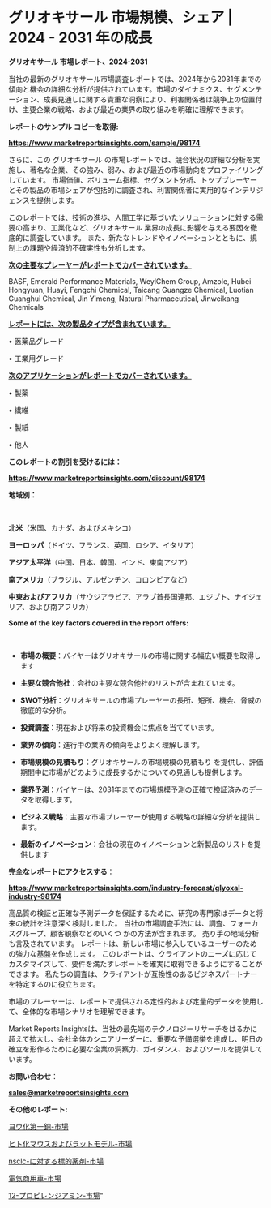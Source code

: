 # グリオキサール 市場規模、シェア | 2024 - 2031 年の成長

<strong>グリオキサール 市場レポート、2024-2031</strong>

当社の最新のグリオキサール市場調査レポートでは、2024年から2031年までの傾向と機会の詳細な分析が提供されています。市場のダイナミクス、セグメンテーション、成長見通しに関する貴重な洞察により、利害関係者は競争上の位置付け、主要企業の戦略、および最近の業界の取り組みを明確に理解できます。



<strong>レポートのサンプル コピーを取得:</strong> <a href=https://www.marketreportsinsights.com/sample/98174>

<strong><u>https://www.marketreportsinsights.com/sample/98174</u></strong></a>

さらに、この グリオキサール の市場レポートでは、競合状況の詳細な分析を実施し、著名な企業、その強み、弱み、および最近の市場動向をプロファイリングしています。 市場価値、ボリューム指標、セグメント分析、トッププレーヤーとその製品の市場シェアが包括的に調査され、利害関係者に実用的なインテリジェンスを提供します。

このレポートでは、技術の進歩、人間工学に基づいたソリューションに対する需要の高まり、工業化など、グリオキサール 業界の成長に影響を与える要因を徹底的に調査しています。 また、新たなトレンドやイノベーションとともに、規制上の課題や経済的不確実性も分析します。



<strong><u>次の主要なプレーヤーがレポートでカバーされています。</u></strong>

BASF, Emerald Performance Materials, WeylChem Group, Amzole, Hubei Hongyuan, Huayi, Fengchi Chemical, Taicang Guangze Chemical, Luotian Guanghui Chemical, Jin Yimeng, Natural Pharmaceutical, Jinweikang Chemicals



<strong><u><b>レポートには、次の製品タイプが含まれています。</b></u></strong>

• 医薬品グレード

• 工業用グレード



<strong><u><b>次のアプリケーションがレポートでカバーされています。</b></u></strong>

• 製薬

• 繊維

• 製紙

• 他人



<strong><b>このレポートの割引を受けるには：</b></strong>

<a href=https://www.marketreportsinsights.com/discount/98174>

<strong><u>https://www.marketreportsinsights.com/discount/98174</u></strong></a>



<strong>地域別：</strong>

<strong> </strong>



<strong>北米</strong>（米国、カナダ、およびメキシコ）



<strong>ヨーロッパ</strong>（ドイツ、フランス、英国、ロシア、イタリア）



<strong>アジア太平洋</strong>（中国、日本、韓国、インド、東南アジア）



<strong>南アメリカ</strong>（ブラジル、アルゼンチン、コロンビアなど）



<strong>中東およびアフリカ</strong>（サウジアラビア、アラブ首長国連邦、エジプト、ナイジェリア、および南アフリカ）



<strong>Some of the key factors covered in the report offers:</strong>

<strong> </strong>
<ul>
  <li>

<strong>市場の概要</strong>：バイヤーはグリオキサールの市場に関する幅広い概要を取得します</li>
  <li>

<strong>主要な競合他社</strong>：会社の主要な競合他社のリストが含まれています。</li>
  <li>

<strong>SWOT分析</strong>：グリオキサールの市場プレーヤーの長所、短所、機会、脅威の徹底的な分析。</li>
  <li>

<strong>投資調査</strong>：現在および将来の投資機会に焦点を当てています。</li>
  <li>

<strong>業界の傾向</strong>：進行中の業界の傾向をよりよく理解します。</li>
  <li>

<strong>市場規模の見積もり</strong>：グリオキサールの市場規模の見積もり を提供し、評価期間中に市場がどのように成長するかについての見通しも提供します。</li>
  <li>

<strong>業界予測</strong>：バイヤーは、2031年までの市場規模予測の正確で検証済みのデータを取得します。</li>
  <li>

<strong>ビジネス戦略</strong>：主要な市場プレーヤーが使用する戦略の詳細な分析を提供します。</li>
  <li>

<strong>最新のイノベーション</strong>：会社の現在のイノベーションと新製品のリストを提供します</li>
</ul>


<strong>完全なレポートにアクセスする</strong>：

<a href=https://www.marketreportsinsights.com/industry-forecast/glyoxal-industry-98174>

<strong><u>https://www.marketreportsinsights.com/industry-forecast/glyoxal-industry-98174</u></strong></a>

高品質の検証と正確な予測データを保証するために、研究の専門家はデータと将来の統計を注意深く検討しました。 当社の市場調査手法には、調査、フォーカスグループ、顧客観察などのいくつ かの方法が含まれます。 売り手の地域分析も言及されています。 レポートは、新しい市場に参入しているユーザーのための強力な基盤を作成します。 このレポートは、クライアントのニーズに応じてカスタマイズして、要件を満たすレポートを確実に取得できるようにすることができます。 私たちの調査は、クライアントが互換性のあるビジネスパートナーを特定するのに役立ちます。

市場のプレーヤーは、レポートで提供される定性的および定量的データを使用して、全体的な市場シナリオを理解できます。

Market Reports Insightsは、当社の最先端のテクノロジーリサーチをはるかに超えて拡大し、会社全体のシニアリーダーに、重要な予備選挙を達成し、明日の確立を形作るために必要な企業の洞察力、ガイダンス、およびツールを提供しています。



<strong><b>お問い合わせ</b></strong>：

<a href=mailto:sales@marketreportsinsights.com>

<strong><u>sales@marketreportsinsights.com</u></strong></a>



<strong>その他のレポート:</strong>

<a href=https://www.linkedin.com/pulse/ヨウ化第一銅-市場-2023-swot-分析と成長率-2030-consumer-connection-collective-360-0vfnf/>ヨウ化第一銅-市場</a>

<a href=https://www.linkedin.com/pulse/ヒト化マウスおよびラットモデル-市場-2023-年のダイナミクスとビジネストレンド-3yfrf/>ヒト化マウスおよびラットモデル-市場</a>

<a href=https://www.linkedin.com/pulse/nsclc-に対する標的薬剤-市場-2030-年までの需要に焦点を当てた-tnwbf/>nsclc-に対する標的薬剤-市場</a>

<a href=https://www.linkedin.com/pulse/電気商用車-市場-2023-推進要因と成長機会-2030-trend-tracking-toolbox-24-analysis-indbf/>電気商用車-市場</a>

<a href=https://www.linkedin.com/pulse/12-プロピレンジアミン-市場-2023-競争分析と事業成長-2030-wkyef/>12-プロピレンジアミン-市場</a>"
